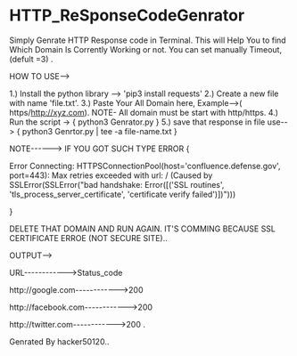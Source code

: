 # HTTP_ReSponseCodeGenrator

Simply Genrate HTTP Response code in Terminal.
This will Help You to find Which Domain Is Corrently Working or not.
You can set manually Timeout,(defult =3) .

HOW TO USE-->

1.) Install the python library --> 'pip3 install requests'
2.) Create a new file with name 'file.txt'.
3.) Paste Your All Domain here, Example-->( https/http://xyz.com).
NOTE- All domain must be start with http/https.
4.) Run the script -> { python3 Genrator.py }
5.) save that response in file use--> { python3 Genrtor.py | tee -a file-name.txt }


NOTE------>
IF YOU GOT SUCH TYPE ERROR {

Error Connecting: HTTPSConnectionPool(host='confluence.defense.gov', port=443): Max retries exceeded with url: / (Caused by SSLError(SSLError("bad handshake: Error([('SSL routines', 'tls_process_server_certificate', 'certificate verify failed')])")))

}

DELETE THAT DOMAIN AND RUN AGAIN.
IT'S COMMING BECAUSE SSL CERTIFICATE ERROE (NOT SECURE SITE)..

OUTPUT-->

URL------------>Status_code

http://google.com------------>200

http://facebook.com------------>200

http://twitter.com------------>200 .



Genrated By hacker50120..
